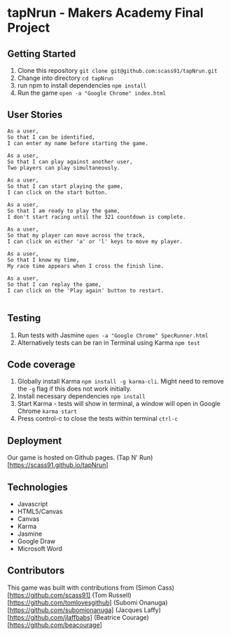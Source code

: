 # tapNrun - Makers Academy Final Project


## Getting Started

1. Clone this repository `git clone git@github.com:scass91/tapNrun.git`
2. Change into directory `cd tapNrun`
3. run npm to install dependencies `npm install`
4. Run the game `open -a "Google Chrome" index.html`

## User Stories

```
As a user,
So that I can be identified,
I can enter my name before starting the game.

As a user,
So that I can play against another user,
Two players can play simultaneously.

As a user,
So that I can start playing the game,
I can click on the start button.

As a user,
So that I am ready to play the game,
I don't start racing until the 321 countdown is complete.

As a user,
So that my player can move across the track,
I can click on either 'a' or 'l' keys to move my player.

As a user,
So that I know my time,
My race time appears when I cross the finish line.

As a user,
So that I can replay the game,
I can click on the 'Play again' button to restart.


```




## Testing

1. Run tests with Jasmine `open -a "Google Chrome" SpecRunner.html`
2. Alternatively tests can be ran in Terminal using Karma `npm test`

## Code coverage

1. Globally install Karma `npm install -g karma-cli`. Might need to remove the `-g` flag if this does not work initially.
2. Install necessary dependencies `npm install`
3. Start Karma - tests will show in terminal, a window will open in Google Chrome `karma start`
4. Press control-c to close the tests within terminal `ctrl-c`

Deployment
---
Our game is hosted on Github pages. (Tap N' Run)[https://scass91.github.io/tapNrun]

Technologies
---
* Javascript
* HTML5/Canvas
* Canvas
* Karma
* Jasmine
* Google Draw
* Microsoft Word


Contributors
----
This game was built with contributions from
(Simon Cass)[https://github.com/scass91]
(Tom Russell)[https://github.com/tomlovesgithub]
(Subomi Onanuga)[https://github.com/subomionanuga]
(Jacques Laffy)[https://github.com/jlaffbabs]
(Beatrice Courage)[https://github.com/beacourage]
